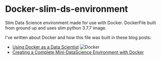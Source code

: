 # Docker-slim-ds-environment
Slim Data Science environment made for use with Docker. DockerFile built from ground up and  uses slim python 3.7.7 image.

I've written about Docker and how this file was built in these blog posts:  
- [Using Docker as a Data Scientist](https://medium.com/analytics-vidhya/using-docker-as-a-data-scientist-8bbb203fb6b7) 
 ![Docker](https://miro.medium.com/max/770/0*29ma0I2nwC9vBmBN)
- [Creating a Complete Mini-DataScience Environment with Docker](https://medium.com/@algakovic/creating-a-complete-mini-data-science-environment-with-docker-924c733c1fa0)
